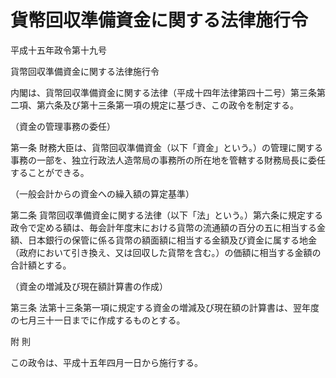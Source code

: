 # 貨幣回収準備資金に関する法律施行令

平成十五年政令第十九号

貨幣回収準備資金に関する法律施行令

内閣は、貨幣回収準備資金に関する法律（平成十四年法律第四十二号）第三条第二項、第六条及び第十三条第一項の規定に基づき、この政令を制定する。

（資金の管理事務の委任）

第一条 財務大臣は、貨幣回収準備資金（以下「資金」という。）の管理に関する事務の一部を、独立行政法人造幣局の事務所の所在地を管轄する財務局長に委任することができる。

（一般会計からの資金への繰入額の算定基準）

第二条 貨幣回収準備資金に関する法律（以下「法」という。）第六条に規定する政令で定める額は、毎会計年度末における貨幣の流通額の百分の五に相当する金額、日本銀行の保管に係る貨幣の額面額に相当する金額及び資金に属する地金（政府において引き換え、又は回収した貨幣を含む。）の価額に相当する金額の合計額とする。

（資金の増減及び現在額計算書の作成）

第三条 法第十三条第一項に規定する資金の増減及び現在額の計算書は、翌年度の七月三十一日までに作成するものとする。

附 則

この政令は、平成十五年四月一日から施行する。
